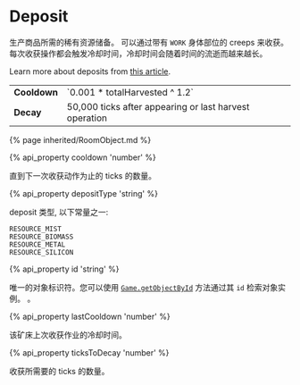 # Deposit

<img src="img/deposit.png" alt="" align="right" />

生产商品所需的稀有资源储备。 可以通过带有 `WORK` 身体部位的 creeps 来收获。
每次收获操作都会触发冷却时间，冷却时间会随着时间的流逝而越来越长。

Learn more about deposits from [this article](/resources.html). 

<table class="table gameplay-info">
    <tbody>
    <tr>
        <td><strong>Cooldown</strong></td> 
        <td>`0.001 * totalHarvested ^ 1.2`<td>
    </tr>
    <tr>
        <td><strong>Decay</strong></td>
        <td>50,000 ticks after appearing or last harvest operation</td>
    </tr>
    </tbody>
</table>

{% page inherited/RoomObject.md %}

{% api_property cooldown 'number' %}


直到下一次收获动作为止的 ticks 的数量。


{% api_property depositType 'string' %}


deposit 类型, 以下常量之一:

```javascript-content
RESOURCE_MIST
RESOURCE_BIOMASS
RESOURCE_METAL
RESOURCE_SILICON
```

{% api_property id 'string' %}

唯一的对象标识符。您可以使用 <a href="#Game.getObjectById"><code>Game.getObjectById</code></a> 方法通过其 <code>id</code> 检索对象实例。 。


{% api_property lastCooldown 'number' %}


该矿床上次收获作业的冷却时间。


{% api_property ticksToDecay 'number' %}


收获所需要的 ticks 的数量。
